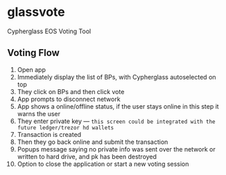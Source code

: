 # glassvote
Cypherglass EOS Voting Tool

## Voting Flow

1. Open app
2. Immediately display the list of BPs, with Cypherglass autoselected on top
3. They click on BPs and then click vote
4. App prompts to disconnect network
5. App shows a online/offline status, if the user stays online in this step it
warns the user
6. They enter private key — `this screen could be integrated with the
future ledger/trezor hd wallets`
7. Transaction is created
8. Then they go back online and submit the transaction
9. Popups message saying no private info was sent over the network or
written to hard drive, and pk has been destroyed
10. Option to close the application or start a new voting session
